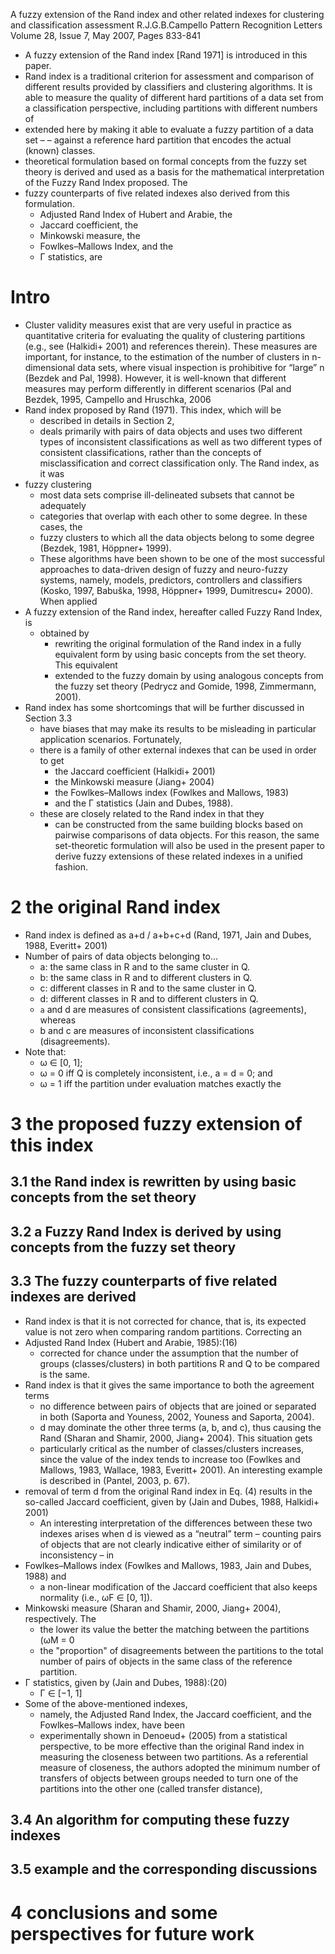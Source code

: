 A fuzzy extension of the Rand index and other related indexes for clustering and classification assessment
R.J.G.B.Campello
Pattern Recognition Letters Volume 28, Issue 7, May 2007, Pages 833-841

* A fuzzy extension of the Rand index [Rand 1971] is introduced in this paper.
* Rand index is a traditional criterion for assessment and comparison of
  different results provided by classifiers and clustering algorithms. It is
  able to measure the quality of different hard partitions of a data set from a
  classification perspective, including partitions with different numbers of
* extended here by making it able to evaluate a fuzzy partition of a data set –
  – against a reference hard partition that encodes the actual (known) classes.
* theoretical formulation based on formal concepts from the fuzzy set theory is
  derived and used as a basis for the mathematical interpretation of the Fuzzy
  Rand Index proposed. The 
* fuzzy counterparts of five related indexes also derived from this formulation.  
  * Adjusted Rand Index of Hubert and Arabie, the 
  * Jaccard coefficient, the
  * Minkowski measure, the 
  * Fowlkes–Mallows Index, and the 
  * Γ statistics, are 

# Intro

* Cluster validity measures exist that are very useful in practice as
  quantitative criteria for evaluating the quality of clustering partitions
  (e.g., see (Halkidi+ 2001) and references therein). These measures are
  important, for instance, to the estimation of the number of clusters in
  n-dimensional data sets, where visual inspection is prohibitive for “large” n
  (Bezdek and Pal, 1998). However, it is well-known that different measures may
  perform differently in different scenarios (Pal and Bezdek, 1995, Campello and
  Hruschka, 2006
* Rand index proposed by Rand (1971). This index, which will be 
  * described in details in Section 2, 
  * deals primarily with pairs of data objects and 
    uses two different types of inconsistent classifications as well as two
    different types of consistent classifications, rather than the concepts of
    misclassification and correct classification only. The Rand index, as it was
* fuzzy clustering
  * most data sets comprise ill-delineated subsets that cannot be adequately
  * categories that overlap with each other to some degree. In these cases, the
  * fuzzy clusters to which all the data objects belong to some degree 
    (Bezdek, 1981, Höppner+ 1999). 
  * These algorithms have been shown to be one of the most successful approaches
    to data-driven design of fuzzy and neuro-fuzzy systems, namely, 
    models, predictors, controllers and classifiers 
    (Kosko, 1997, Babuška, 1998, Höppner+ 1999, Dumitrescu+ 2000). When applied
* A fuzzy extension of the Rand index, hereafter called Fuzzy Rand Index, is
  * obtained by 
    * rewriting the original formulation of the Rand index in a fully equivalent
      form by using basic concepts from the set theory. This equivalent
    * extended to the fuzzy domain by using analogous concepts from the fuzzy
      set theory (Pedrycz and Gomide, 1998, Zimmermann, 2001).
* Rand index has some shortcomings that will be further discussed in Section 3.3
  * have biases that may make its results to be misleading in particular
    application scenarios. Fortunately, 
  * there is a family of other external indexes that can be used in order to get
    * the Jaccard coefficient (Halkidi+ 2001)
    * the Minkowski measure (Jiang+ 2004)
    * the Fowlkes–Mallows index (Fowlkes and Mallows, 1983)
    * and the Γ statistics (Jain and Dubes, 1988).
  * these are closely related to the Rand index in that they 
    * can be constructed from the same building blocks based on pairwise
      comparisons of data objects. For this reason, the same set-theoretic
      formulation will also be used in the present paper to derive fuzzy
      extensions of these related indexes in a unified fashion.


# 2 the original Rand index

* Rand index is defined as a+d / a+b+c+d 
  (Rand, 1971, Jain and Dubes, 1988, Everitt+ 2001)
* Number of pairs of data objects belonging to...  
  * a: the same class in R and to the same cluster in Q.
  * b: the same class in R and to different clusters in Q.
  * c: different classes in R and to the same cluster in Q.
  * d: different classes in R and to different clusters in Q.  
  * `a` and d are measures of consistent classifications (agreements), whereas
  * b and c are measures of inconsistent classifications (disagreements).  
* Note that: 
  * ω ∈  [0, 1]; 
  * ω = 0 iff Q is completely inconsistent, i.e., a = d = 0; and 
  * ω = 1 iff the partition under evaluation matches exactly the

# 3 the proposed fuzzy extension of this index

## 3.1 the Rand index is rewritten by using basic concepts from the set theory

## 3.2 a Fuzzy Rand Index is derived by using concepts from the fuzzy set theory

## 3.3 The fuzzy counterparts of five related indexes are derived

* Rand index is that it is not corrected for chance, that is, 
  its expected value is not zero when comparing random partitions. Correcting an
* Adjusted Rand Index (Hubert and Arabie, 1985):(16) 
  * corrected for chance under the assumption that the number of groups
    (classes/clusters) in both partitions R and Q to be compared is the same.  
* Rand index is that it gives the same importance to both the agreement terms   
  * no difference between pairs of objects that are joined or separated in both
    (Saporta and Youness, 2002, Youness and Saporta, 2004).
  * d may dominate the other three terms (a, b, and c), thus causing the Rand
    (Sharan and Shamir, 2000, Jiang+ 2004). This situation gets
  *  particularly critical as the number of classes/clusters increases, since
     the value of the index tends to increase too (Fowlkes and Mallows, 1983,
     Wallace, 1983, Everitt+ 2001). An interesting example is described in
     (Pantel, 2003, p. 67).
* removal of term d from the original Rand index in Eq. (4) results in the
  so-called Jaccard coefficient, given by (Jain and Dubes, 1988, Halkidi+ 2001)
  * An interesting interpretation of the differences between these two indexes
    arises when d is viewed as a “neutral” term – counting pairs of objects that
    are not clearly indicative either of similarity or of inconsistency – in
* Fowlkes–Mallows index (Fowlkes and Mallows, 1983, Jain and Dubes, 1988) and
  * a non-linear modification of the Jaccard coefficient that also keeps
    normality (i.e., ωF ∈ [0, 1]). 
* Minkowski measure (Sharan and Shamir, 2000, Jiang+ 2004), respectively. The
  * the lower its value the better the matching between the partitions (ωM = 0
  * the "proportion" of disagreements between the partitions to the total
    number of pairs of objects in the same class of the reference partition.
* Γ statistics, given by (Jain and Dubes, 1988):(20)
  * Γ ∈ [−1, 1]
* Some of the above-mentioned indexes, 
  * namely, the Adjusted Rand Index, the Jaccard coefficient, and the
    Fowlkes–Mallows index, have been 
  * experimentally shown in Denoeud+ (2005) from a statistical perspective, to
    be more effective than the original Rand index in measuring the closeness
    between two partitions. As a referential measure of closeness, the authors
    adopted the minimum number of transfers of objects between groups needed to
    turn one of the partitions into the other one (called transfer distance),
  
## 3.4 An algorithm for computing these fuzzy indexes

## 3.5 example and the corresponding discussions

# 4 conclusions and some perspectives for future work
